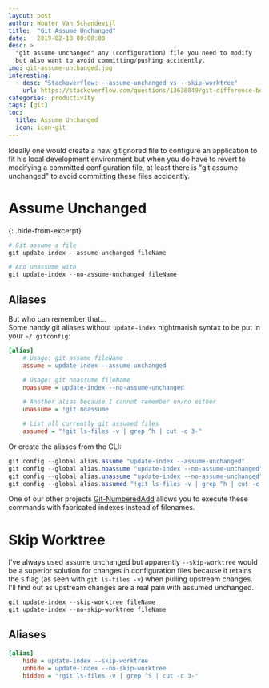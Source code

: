 ```yaml
---
layout: post
author: Wouter Van Schandevijl
title:  "Git Assume Unchanged"
date:   2019-02-18 00:00:00
desc: >
  "git assume unchanged" any (configuration) file you need to modify 
  but also want to avoid committing/pushing accidently.
img: git-assume-unchanged.jpg
interesting:
  - desc: "Stackoverflow: --assume-unchanged vs --skip-worktree"
    url: https://stackoverflow.com/questions/13630849/git-difference-between-assume-unchanged-and-skip-worktree
categories: productivity
tags: [git]
toc:
  title: Assume Unchanged
  icon: icon-git
---
```


Ideally one would create a new gitignored file to configure an application to fit his local development
environment but when you do have to revert to modifying a committed configuration file, at least there is
"git assume unchanged" to avoid committing these files accidently.


# Assume Unchanged
{: .hide-from-excerpt}

```powershell
# Git assume a file
git update-index --assume-unchanged fileName

# And unassume with
git update-index --no-assume-unchanged fileName
```

<!--more-->

## Aliases

But who can remember that...  
Some handy git aliases without `update-index` nightmarish syntax to be put in your `~/.gitconfig`:

```ini
[alias]
    # Usage: git assume fileName
    assume = update-index --assume-unchanged

    # Usage: git noassume fileName
    noassume = update-index --no-assume-unchanged

    # Another alias because I cannot remember un/no either
    unassume = !git noassume

    # List all currently git assumed files
    assumed = "!git ls-files -v | grep ^h | cut -c 3-"
```

Or create the aliases from the CLI:  
```powershell
git config --global alias.assume "update-index --assume-unchanged"
git config --global alias.noassume "update-index --no-assume-unchanged"
git config --global alias.unassume "update-index --no-assume-unchanged"
git config --global alias.assumed "!git ls-files -v | grep ^h | cut -c 3-"
```

One of our other projects [Git-NumberedAdd](/blog/productivity/git-numbered-add-for-powershell) allows you to execute these commands with fabricated
indexes instead of filenames.


# Skip Worktree

I've always used assume unchanged but apparently `--skip-worktree` would be a superior
solution for changes in configuration files because it retains the `S` flag (as seen with `git ls-files -v`)
when pulling upstream changes. I'll find out as upstream changes are a real pain with assumed unchanged.

<!-- TODO: is skip-worktree really better when dealing with changes on origin? -->

```powershell
git update-index --skip-worktree fileName
git update-index --no-skip-worktree fileName
```

## Aliases

```ini
[alias]
    hide = update-index --skip-worktree
    unhide = update-index --no-skip-worktree
    hidden = "!git ls-files -v | grep ^S | cut -c 3-"
```
